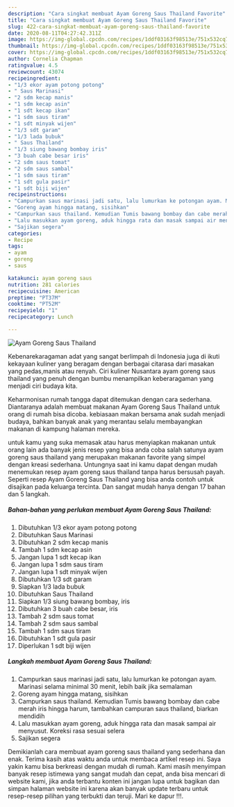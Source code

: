 ```yaml
---
description: "Cara singkat membuat Ayam Goreng Saus Thailand Favorite"
title: "Cara singkat membuat Ayam Goreng Saus Thailand Favorite"
slug: 422-cara-singkat-membuat-ayam-goreng-saus-thailand-favorite
date: 2020-08-11T04:27:42.311Z
image: https://img-global.cpcdn.com/recipes/1ddf03163f98513e/751x532cq70/ayam-goreng-saus-thailand-foto-resep-utama.jpg
thumbnail: https://img-global.cpcdn.com/recipes/1ddf03163f98513e/751x532cq70/ayam-goreng-saus-thailand-foto-resep-utama.jpg
cover: https://img-global.cpcdn.com/recipes/1ddf03163f98513e/751x532cq70/ayam-goreng-saus-thailand-foto-resep-utama.jpg
author: Cornelia Chapman
ratingvalue: 4.5
reviewcount: 43074
recipeingredient:
- "1/3 ekor ayam potong potong"
- " Saus Marinasi"
- "2 sdm kecap manis"
- "1 sdm kecap asin"
- "1 sdt kecap ikan"
- "1 sdm saus tiram"
- "1 sdt minyak wijen"
- "1/3 sdt garam"
- "1/3 lada bubuk"
- " Saus Thailand"
- "1/3 siung bawang bombay iris"
- "3 buah cabe besar iris"
- "2 sdm saus tomat"
- "2 sdm saus sambal"
- "1 sdm saus tiram"
- "1 sdt gula pasir"
- "1 sdt biji wijen"
recipeinstructions:
- "Campurkan saus marinasi jadi satu, lalu lumurkan ke potongan ayam. Marinasi selama minimal 30 menit, lebih baik jika semalaman"
- "Goreng ayam hingga matang, sisihkan"
- "Campurkan saus thailand. Kemudian Tumis bawang bombay dan cabe merah iris hingga harum, tambahkan campuran saus thailand, biarkan mendidih"
- "Lalu masukkan ayam goreng, aduk hingga rata dan masak sampai air menyusut. Koreksi rasa sesuai selera"
- "Sajikan segera"
categories:
- Recipe
tags:
- ayam
- goreng
- saus

katakunci: ayam goreng saus 
nutrition: 281 calories
recipecuisine: American
preptime: "PT37M"
cooktime: "PT52M"
recipeyield: "1"
recipecategory: Lunch

---
```



![Ayam Goreng Saus Thailand](https://img-global.cpcdn.com/recipes/1ddf03163f98513e/751x532cq70/ayam-goreng-saus-thailand-foto-resep-utama.jpg)

Kebenarekaragaman adat yang sangat berlimpah di Indonesia juga di ikuti kekayaan kuliner yang beragam dengan berbagai citarasa dari masakan yang pedas,manis atau renyah. Ciri kuliner Nusantara ayam goreng saus thailand yang penuh dengan bumbu menampilkan keberaragaman yang menjadi ciri budaya kita.


Keharmonisan rumah tangga dapat ditemukan dengan cara sederhana. Diantaranya adalah membuat makanan Ayam Goreng Saus Thailand untuk orang di rumah bisa dicoba. kebiasaan makan bersama anak sudah menjadi budaya, bahkan banyak anak yang merantau selalu membayangkan makanan di kampung halaman mereka.



untuk kamu yang suka memasak atau harus menyiapkan makanan untuk orang lain ada banyak jenis resep yang bisa anda coba salah satunya ayam goreng saus thailand yang merupakan makanan favorite yang simpel dengan kreasi sederhana. Untungnya saat ini kamu dapat dengan mudah menemukan resep ayam goreng saus thailand tanpa harus bersusah payah.
Seperti resep Ayam Goreng Saus Thailand yang bisa anda contoh untuk disajikan pada keluarga tercinta. Dan sangat mudah hanya dengan 17 bahan dan 5 langkah.


<!--inarticleads1-->

##### Bahan-bahan yang perlukan membuat Ayam Goreng Saus Thailand:

1. Dibutuhkan 1/3 ekor ayam potong potong
1. Dibutuhkan  Saus Marinasi
1. Dibutuhkan 2 sdm kecap manis
1. Tambah 1 sdm kecap asin
1. Jangan lupa 1 sdt kecap ikan
1. Jangan lupa 1 sdm saus tiram
1. Jangan lupa 1 sdt minyak wijen
1. Dibutuhkan 1/3 sdt garam
1. Siapkan 1/3 lada bubuk
1. Dibutuhkan  Saus Thailand
1. Siapkan 1/3 siung bawang bombay, iris
1. Dibutuhkan 3 buah cabe besar, iris
1. Tambah 2 sdm saus tomat
1. Tambah 2 sdm saus sambal
1. Tambah 1 sdm saus tiram
1. Dibutuhkan 1 sdt gula pasir
1. Diperlukan 1 sdt biji wijen




<!--inarticleads2-->

##### Langkah membuat  Ayam Goreng Saus Thailand:

1. Campurkan saus marinasi jadi satu, lalu lumurkan ke potongan ayam. Marinasi selama minimal 30 menit, lebih baik jika semalaman
1. Goreng ayam hingga matang, sisihkan
1. Campurkan saus thailand. Kemudian Tumis bawang bombay dan cabe merah iris hingga harum, tambahkan campuran saus thailand, biarkan mendidih
1. Lalu masukkan ayam goreng, aduk hingga rata dan masak sampai air menyusut. Koreksi rasa sesuai selera
1. Sajikan segera




Demikianlah cara membuat ayam goreng saus thailand yang sederhana dan enak. Terima kasih atas waktu anda untuk membaca artikel resep ini. Saya yakin kamu bisa berkreasi dengan mudah di rumah. Kami masih menyimpan banyak resep istimewa yang sangat mudah dan cepat, anda bisa mencari di website kami, jika anda terbantu konten ini jangan lupa untuk bagikan dan simpan halaman website ini karena akan banyak update terbaru untuk resep-resep pilihan yang terbukti dan teruji. Mari ke dapur !!!. 
